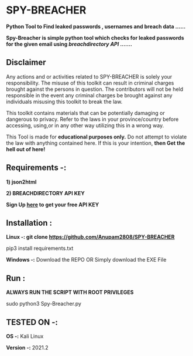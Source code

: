 # SPY-BREACHER
**Python Tool to Find leaked passwords , usernames and breach data ......**

**Spy-Breacher is simple python tool which checks for leaked passwords for the given email using _breachdirectory API_ .......**

## **Disclaimer**

Any actions and or activities related to SPY-BREACHER is solely your responsibility. The misuse of this toolkit can result in criminal charges brought against the persons in question. The contributors will not be held responsible in the event any criminal charges be brought against any individuals misusing this toolkit to break the law.

This toolkit contains materials that can be potentially damaging or dangerous to privacy. Refer to the laws in your province/country before accessing, using,or in any other way utilizing this in a wrong way.

This Tool is made for **educational purposes only.** Do not attempt to violate the law with anything contained here. If this is your intention, **then Get the hell out of here!**


## **Requirements -:**

**1) json2html**

**2) BREACHDIRECTORY API KEY**

**Sign Up [here](https://rapidapi.com/auth/sign-up?referral=/rohan-patra/api/breachdirectory) to get your free API KEY**


## **Installation :**

**Linux -: git clone https://github.com/Anupam2808/SPY-BREACHER**

 
pip3 install requirements.txt

**Windows -:** Download the REPO OR Simply download the EXE File

## **Run :**

**ALWAYS RUN THE SCRIPT WITH ROOT PRIVILEGES**


sudo python3 Spy-Breacher.py

## **TESTED ON -:**

**OS -:** Kali Linux 

**Version -:** 2021.2




